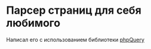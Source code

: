 # Парсер страниц для себя любимого
Написал его с использованием библиотеки [phpQuery]('https://code.google.com/archive/p/phpquery/')
